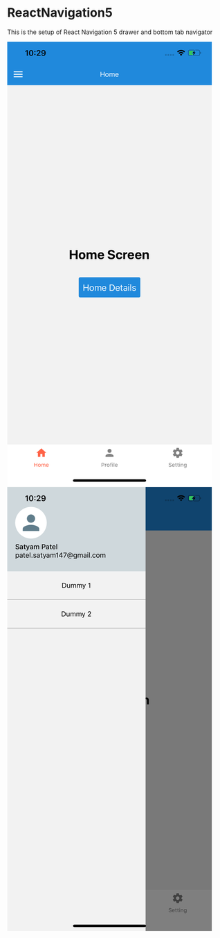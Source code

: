 # ReactNavigation5
This is the setup of React Navigation 5 drawer and bottom tab navigator

![Alt text](./Src/constants/assets/homeScreen.png?raw=true "Title")
![Alt text](./Src/constants/assets/drawer.png?raw=true "Title")